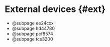 
External devices {#ext}
================

 * @subpage ee24cxx
 * @subpage hd44780
 * @subpage pcf8574
 * @subpage tcs3200

